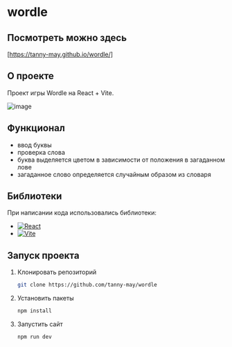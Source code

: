 # wordle

## Посмотреть можно здесь 
[https://tanny-may.github.io/wordle/]

## О проекте
Проект игры Wordle на React + Vite.

![image](https://github.com/user-attachments/assets/337154a4-e701-4614-a1f1-6274916a268d)


## Функционал
* ввод буквы
* проверка слова
* буква выделяется цветом в зависимости от положения в загаданном лове
* загаданное слово определяется случайным образом из словаря

## Библиотеки
При написании кода использовались библиотеки:
* [![React][React.js]][React-url]
* [![Vite][Vite.js]][Vite-url]

## Запуск проекта
1. Клонировать репозиторий
   ```sh
   git clone https://github.com/tanny-may/wordle
   ```
2. Установить пакеты
   ```sh
   npm install
   ```
3. Запустить сайт
   ```sh
   npm run dev
   ```

<!-- MARKDOWN LINKS & IMAGES -->
[React.js]: https://img.shields.io/badge/React-20232A?style=flat&logo=react&logoColor=61DAFB
[Vite.js]: https://img.shields.io/badge/Vite-646CFF?style=for-the-badge&logo=Vite&logoColor=white
[React-url]: https://reactjs.org/
[Vite-url]: https://vitejs.dev/
